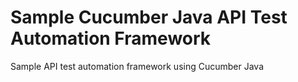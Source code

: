 # Sample Cucumber Java API Test Automation Framework
Sample API test automation framework using Cucumber Java
